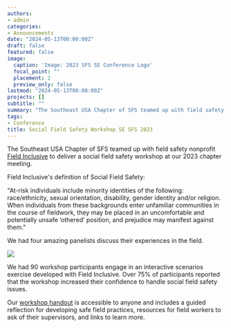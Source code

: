```yaml
---
authors:
- admin
categories:
- Announcements
date: "2024-05-13T00:00:00Z"
draft: false
featured: false
image:
  caption: 'Image: 2023 SFS SE Conference Logo'
  focal_point: ""
  placement: 2
  preview_only: false
lastmod: "2024-05-13T00:00:00Z"
projects: []
subtitle: ""
summary: "The Southeast USA Chapter of SFS teamed up with field safety nonprofit Field Inclusive to deliver a social field safety workshop at our 2023 chapter meeting."
tags:
- Conference
title: Social Field Safety Workshop SE SFS 2023
---
```


The Southeast USA Chapter of SFS teamed up with field safety nonprofit [Field Inclusive](https://www.fieldinclusive.org/) to deliver a social field safety workshop at our 2023 chapter meeting. 

Field Inclusive's definition of Social Field Safety:

"At-risk individuals include minority identities of the following: race/ethnicity, sexual orientation, disability, gender identity and/or religion. When individuals from these backgrounds enter unfamiliar communities in the course of fieldwork, they may be placed in an uncomfortable and potentially unsafe ‘othered’ position, and prejudice may manifest against them."

We had four amazing panelists discuss their experiences in the field. 

![](panel.png)

We had 90 workshop participants engage in an interactive scenarios exercise developed with Field Inclusive. Over 75% of participants reported that the workshop increased their confidence to handle social field safety issues. 

Our [workshop handout](https://docs.google.com/document/d/1CEBrDMHxlNws5v1-uUFSVjTI_RLKXawoCuBi9x4Wbso/edit?usp=sharing) is accessible to anyone and includes a guided reflection for developing safe field practices, resources for field workers to ask of their supervisors, and links to learn more. 
